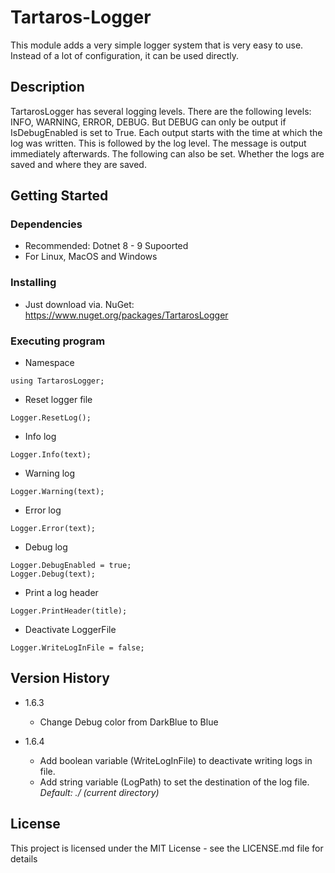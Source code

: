 # Tartaros-Logger

This module adds a very simple logger system that is very easy to use. Instead of a lot of configuration, it can be used directly.

## Description

TartarosLogger has several logging levels.
There are the following levels: INFO, WARNING, ERROR, DEBUG.
But DEBUG can only be output if IsDebugEnabled is set to True. Each output starts with the time at which the log was written. This is followed by the log level. The message is output immediately afterwards. The following can also be set. Whether the logs are saved and where they are saved.

## Getting Started

### Dependencies

* Recommended: Dotnet 8 - 9 Supoorted
* For Linux, MacOS and Windows

### Installing

* Just download via. NuGet: https://www.nuget.org/packages/TartarosLogger

### Executing program

* Namespace
```
using TartarosLogger;
```
* Reset logger file
```
Logger.ResetLog();
```

* Info log
```
Logger.Info(text);
```

* Warning log
```
Logger.Warning(text);
```

* Error log
```
Logger.Error(text);
```

* Debug log
```
Logger.DebugEnabled = true;
Logger.Debug(text);
```

* Print a log header
```
Logger.PrintHeader(title);
```

* Deactivate LoggerFile
```
Logger.WriteLogInFile = false;
```

## Version History

* 1.6.3
    * Change Debug color from DarkBlue to Blue

* 1.6.4
    * Add boolean variable (WriteLogInFile) to deactivate writing logs in file.
    * Add string variable (LogPath) to set the destination of the log file. _Default: ./ (current directory)_

## License

This project is licensed under the MIT License - see the LICENSE.md file for details
